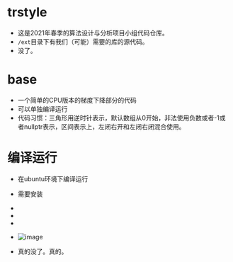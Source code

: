 # trstyle
* 这是2021年春季的算法设计与分析项目小组代码仓库。
* `/ext`目录下有我们（可能）需要的库的源代码。
* 没了。
# base
* 一个简单的CPU版本的梯度下降部分的代码
* 可以单独编译运行
* 代码习惯：三角形用逆时针表示，默认数组从0开始，非法使用负数或者-1或者nullptr表示，区间表示上，左闭右开和左闭右闭混合使用。
# 编译运行
* 在ubuntu环境下编译运行
* 需要安装
* 
* 
* 
* ![image](https://user-images.githubusercontent.com/57523722/123102510-b64aaf80-d467-11eb-94f6-5d0d529a9a20.png)
































































* 真的没了。真的。
